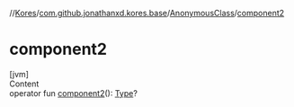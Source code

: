 //[Kores](../../index.md)/[com.github.jonathanxd.kores.base](../index.md)/[AnonymousClass](index.md)/[component2](component2.md)



# component2  
[jvm]  
Content  
operator fun [component2](component2.md)(): [Type](https://docs.oracle.com/javase/8/docs/api/java/lang/reflect/Type.html)?  



